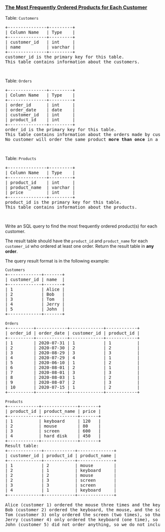 ### [The Most Frequently Ordered Products for Each Customer](https://leetcode.com/problems/the-most-frequently-ordered-products-for-each-customer)

<p>Table: <code>Customers</code></p>

<pre>
+---------------+---------+
| Column Name   | Type    |
+---------------+---------+
| customer_id   | int     |
| name          | varchar |
+---------------+---------+
customer_id is the primary key for this table.
This table contains information about the customers.
</pre>

<p>&nbsp;</p>

<p>Table: <code>Orders</code></p>

<pre>
+---------------+---------+
| Column Name   | Type    |
+---------------+---------+
| order_id      | int     |
| order_date    | date    |
| customer_id   | int     |
| product_id    | int     |
+---------------+---------+
order_id is the primary key for this table.
This table contains information about the orders made by customer_id.
No customer will order the same product <strong>more than once</strong> in a single day.</pre>

<p>&nbsp;</p>

<p>Table: <code>Products</code></p>

<pre>
+---------------+---------+
| Column Name   | Type    |
+---------------+---------+
| product_id    | int     |
| product_name  | varchar |
| price         | int     |
+---------------+---------+
product_id is the primary key for this table.
This table contains information about the products.
</pre>

<p>&nbsp;</p>

<p>Write an SQL query to find the most frequently ordered product(s) for each customer.</p>

<p>The result table should have the <code>product_id</code> and <code>product_name</code> for each <code>customer_id</code> who ordered at least one order. Return the result table in <strong>any order</strong>.</p>

<p>The query result format is in the following example:</p>

<pre>
<code>Customers</code>
+-------------+-------+
| customer_id | name  |
+-------------+-------+
| 1           | Alice |
| 2           | Bob   |
| 3           | Tom   |
| 4           | Jerry |
| 5           | John  |
+-------------+-------+

<code>Orders</code>
+----------+------------+-------------+------------+
| order_id | order_date | customer_id | product_id |
+----------+------------+-------------+------------+
| 1        | 2020-07-31 | 1           | 1          |
| 2        | 2020-07-30 | 2           | 2          |
| 3        | 2020-08-29 | 3           | 3          |
| 4        | 2020-07-29 | 4           | 1          |
| 5        | 2020-06-10 | 1           | 2          |
| 6        | 2020-08-01 | 2           | 1          |
| 7        | 2020-08-01 | 3           | 3          |
| 8        | 2020-08-03 | 1           | 2          |
| 9        | 2020-08-07 | 2           | 3          |
| 10       | 2020-07-15 | 1           | 2          |
+----------+------------+-------------+------------+

<code>Products</code>
+------------+--------------+-------+
| product_id | product_name | price |
+------------+--------------+-------+
| 1          | keyboard     | 120   |
| 2          | mouse        | 80    |
| 3          | screen       | 600   |
| 4          | hard disk    | 450   |
+------------+--------------+-------+
Result table:
+-------------+------------+--------------+
| customer_id | product_id | product_name |
+-------------+------------+--------------+
| 1           | 2          | mouse        |
| 2           | 1          | keyboard     |
| 2           | 2          | mouse        |
| 2           | 3          | screen       |
| 3           | 3          | screen       |
| 4           | 1          | keyboard     |
+-------------+------------+--------------+

Alice (customer 1) ordered the mouse three times and the keyboard one time, so the mouse is the most frquently ordered product for them.
Bob (customer 2) ordered the keyboard, the mouse, and the screen one time, so those are the most frquently ordered products for them.
Tom (customer 3) only ordered the screen (two times), so that is the most frquently ordered product for them.
Jerry (customer 4) only ordered the keyboard (one time), so that is the most frquently ordered product for them.
John (customer 5) did not order anything, so we do not include them in the result table.
</pre>
